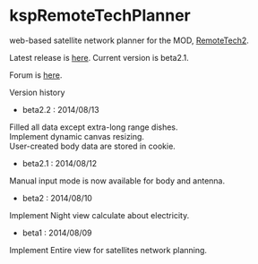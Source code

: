 kspRemoteTechPlanner
====================

web-based satellite network planner for the MOD, [RemoteTech2](http://forum.kerbalspaceprogram.com/threads/83305-Development-Resumed-RemoteTech-2).

Latest release is [here](http://ryohpops.github.io/kspRemoteTechPlanner/).
Current version is beta2.1.

Forum is [here](http://forum.kerbalspaceprogram.com/threads/90113-WEB-Visual-RemoteTech-Planner-for-MOD-RemoteTech2).

Version history

- beta2.2 : 2014/08/13

 Filled all data except extra-long range dishes.  
 Implement dynamic canvas resizing.  
 User-created body data are stored in cookie.

- beta2.1 : 2014/08/12

 Manual input mode is now available for body and antenna.

- beta2 : 2014/08/10

 Implement Night view calculate about electricity.
  
- beta1 : 2014/08/09

 Implement Entire view for satellites network planning.
